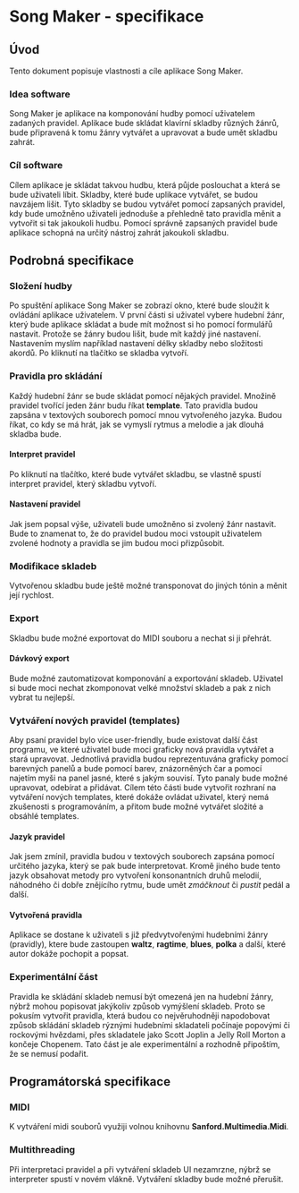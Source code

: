 # Song Maker - specifikace
## Úvod
Tento dokument popisuje vlastnosti a cíle aplikace Song Maker.

### Idea software
Song Maker je aplikace na komponování hudby pomocí uživatelem zadaných pravidel. Aplikace bude skládat klavírní skladby různých žánrů, bude připravená k tomu žánry vytvářet a upravovat a bude umět skladbu zahrát.

### Cíl software
Cílem aplikace je skládat takvou hudbu, která půjde poslouchat a která se bude uživateli líbit. Skladby, které bude uplikace vytvářet, se budou navzájem lišit. Tyto skladby se budou vytvářet pomocí zapsaných pravidel, kdy bude umožněno uživateli jednoduše a přehledně tato pravidla měnit a vytvořit si tak jakoukoli hudbu. Pomocí správně zapsaných pravidel bude aplikace schopná na určitý nástroj zahrát jakoukoli skladbu.

## Podrobná specifikace
### Složení hudby
Po spuštění aplikace Song Maker se zobrazí okno, které bude sloužit k ovládání aplikace uživatelem. V první části si uživatel vybere hudební žánr, který bude aplikace skládat a bude mít možnost si ho pomocí formulářů nastavit. Protože se žánry budou lišit, bude mít každý jiné nastavení. Nastavením myslím například nastavení délky skladby nebo složitosti akordů. Po kliknutí na tlačítko se skladba vytvoří.

### Pravidla pro skládání
Každý hudební žánr se bude skládat pomocí nějakých pravidel. Množině pravidel tvořící jeden žánr budu říkat **template**. Tato pravidla budou zapsána v textových souborech pomocí mnou vytvořeného jazyka. Budou říkat, co kdy se má hrát, jak se vymyslí rytmus a melodie a jak dlouhá skladba bude.

#### Interpret pravidel
Po kliknutí na tlačítko, které bude vytvářet skladbu, se vlastně spustí interpret pravidel, který skladbu vytvoří.

#### Nastavení pravidel
Jak jsem popsal výše, uživateli bude umožněno si zvolený žánr nastavit. Bude to znamenat to, že do pravidel budou moci vstoupit uživatelem zvolené hodnoty a pravidla se jim budou moci přizpůsobit.

### Modifikace skladeb
Vytvořenou skladbu bude ještě možné transponovat do jiných tónin a měnit její rychlost.

### Export
Skladbu bude možné exportovat do MIDI souboru a nechat si ji přehrát.

#### Dávkový export
Bude možné zautomatizovat komponování a exportování skladeb. Uživatel si bude moci nechat zkomponovat velké množství skladeb a pak z nich vybrat tu nejlepší.

### Vytváření nových pravidel (templates)
Aby psaní pravidel bylo více user-friendly, bude existovat další část programu, ve které uživatel bude moci graficky nová pravidla vytvářet a stará upravovat. Jednotlivá pravidla budou reprezentuvána graficky pomocí barevných panelů a bude pomocí barev, znázorněných čar a pomocí najetím myši na panel jasné, které s jakým souvisí. Tyto panaly bude možné upravovat, odebírat a přidávat.
Cílem této části bude vytvořit rozhraní na vytváření nových templates, které dokáže ovládat uživatel, který nemá zkušenosti s programováním, a přitom bude možné vytvářet složité a obsáhlé templates.

#### Jazyk pravidel
Jak jsem zmínil, pravidla budou v textových souborech zapsána pomocí určitého jazyka, který se pak bude interpretovat. Kromě jiného bude tento jazyk obsahovat metody pro vytvoření konsonantních druhů melodií, náhodného či dobře znějícího rytmu, bude umět *zmáčknout* či *pustit* pedál a další.

#### Vytvořená pravidla
Aplikace se dostane k uživateli s již předvytvořenými hudebními žánry (pravidly), ktere bude zastoupen **waltz**, **ragtime**, **blues**, **polka** a další, které autor dokáže pochopit a popsat.

### Experimentální část
Pravidla ke skládání skladeb nemusí být omezená jen na hudební žánry, nýbrž mohou popisovat jakýkoliv způsob vymýšlení skladeb. Proto se pokusím vytvořit pravidla, která budou co nejvěruhodněji napodobovat způsob skládání skladeb rýznými hudebními skladateli počínaje popovými či rockovými hvězdami, přes skladatele jako Scott Joplin a Jelly Roll Morton a končeje Chopenem.
Tato část je ale experimentální a rozhodně připoštím, že se nemusí podařit.

## Programátorská specifikace
### MIDI
K vytváření midi souborů využiji volnou knihovnu **Sanford.Multimedia.Midi**.

### Multithreading
Při interpretaci pravidel a při vytváření skladeb UI nezamrzne, nýbrž se interpreter spustí v novém vlákně. Vytváření skladby bude možné přerušit.
